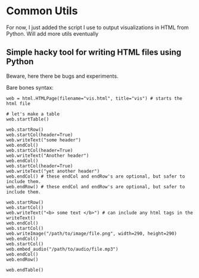 # Common Utils

For now, I just added the script I use to output visualizations in HTML from Python. Will add more utils eventually

## Simple hacky tool for writing HTML files using Python
Beware, here there be bugs and experiments. 

Bare bones syntax:

```
web = html.HTMLPage(filename="vis.html", title="vis") # starts the html file

# let's make a table
web.startTable()

web.startRow()
web.startCol(header=True)
web.writeText("some header")
web.endCol()
web.startCol(header=True)
web.writeText("Another header")
web.endCol() 
web.startCol(header=True)
web.writeText("yet another header")
web.endCol() # these endCol and endRow's are optional, but safer to include them. 
web.endRow() # these endCol and endRow's are optional, but safer to include them.

web.startRow()
web.startCol()
web.writeText("<b> some text </b>") # can include any html tags in the writeText()
web.endCol()
web.startCol()
web.writeImage("/path/to/image/file.png", width=290, height=290)
web.endCol()
web.startCol()
web.embed_audio("/path/to/audio/file.mp3")
web.endCol()
web.endRow()

web.endTable()
```



